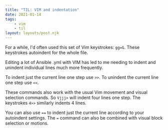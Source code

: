 ```yaml
---
title: "TIL: VIM and indentation"
date: 2021-01-14
tags:
    - vim
    - til
layout: layouts/post.njk
---
```

For a while, I'd often used this set of Vim keystrokes: `gg=G`. These keystrokes autoindent for the whole file.

Editing a lot of Ansible .yml with VIM has led to me needing to indent and unindent individual lines much more frequently.

To indent just the current line one step use `>>`. To unindent the current line one step use `<<`.

These commands also work with the usual Vim movement and visual selection commands. So `Vjjj>` will indent four lines one step. The keystrokes `4>>` similarly indents 4 lines.

You can also use `==` to indent just the current line according to your autoindent settings. The `=` command can also be combined with visual block selection or motions.
